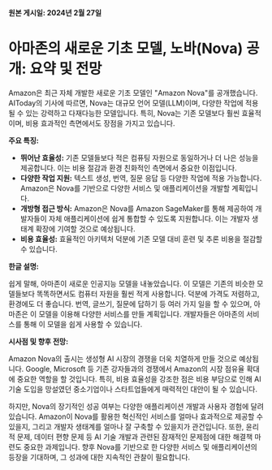 **원본 게시일: 2024년 2월 27일**

# 아마존의 새로운 기초 모델, 노바(Nova) 공개: 요약 및 전망

Amazon은 최근 자체 개발한 새로운 기초 모델인 "Amazon Nova"를 공개했습니다.  AIToday의 기사에 따르면, Nova는 대규모 언어 모델(LLM)이며, 다양한 작업에 적용될 수 있는 강력하고 다재다능한 모델입니다.  특히, Nova는 기존 모델보다 훨씬 효율적이며, 비용 효과적인 측면에서도 장점을 가지고 있습니다.

**주요 특징:**

* **뛰어난 효율성:** 기존 모델들보다 적은 컴퓨팅 자원으로 동일하거나 더 나은 성능을 제공합니다.  이는 비용 절감과 환경 친화적인 측면에서 중요한 이점입니다.
* **다양한 작업 지원:**  텍스트 생성, 번역, 질문 응답 등 다양한 작업에 적용 가능합니다.  Amazon은 Nova를 기반으로 다양한 서비스 및 애플리케이션을 개발할 계획입니다.
* **개방형 접근 방식:**  Amazon은 Nova를  Amazon SageMaker를 통해 제공하여 개발자들이 자체 애플리케이션에 쉽게 통합할 수 있도록 지원합니다.  이는 개발자 생태계 확장에 기여할 것으로 예상됩니다.
* **비용 효율성:**  효율적인 아키텍처 덕분에 기존 모델 대비 훈련 및 추론 비용을 절감할 수 있습니다.


**한글 설명:**

쉽게 말해, 아마존이 새로운 인공지능 모델을 내놓았습니다. 이 모델은 기존의 비슷한 모델들보다 똑똑하면서도 컴퓨터 자원을 훨씬 적게 사용합니다.  덕분에  가격도 저렴하고, 환경에도 더 좋습니다.  번역, 글쓰기, 질문에 답하기 등 여러 가지 일을 할 수 있으며, 아마존은 이 모델을 이용해  다양한 서비스를 만들 계획입니다. 개발자들은 아마존의 서비스를 통해 이 모델을 쉽게 사용할 수 있습니다.


**시사점 및 향후 전망:**

Amazon Nova의 출시는 생성형 AI 시장의 경쟁을 더욱 치열하게 만들 것으로 예상됩니다.  Google, Microsoft 등 기존 강자들과의 경쟁에서 Amazon의 시장 점유율 확대에 중요한 역할을 할 것입니다.  특히, 비용 효율성을 강조한 점은  비용 부담으로 인해 AI 기술 도입을 망설였던 중소기업이나 스타트업들에게 매력적인 대안이 될 수 있습니다.

하지만, Nova의 장기적인 성공 여부는  다양한 애플리케이션 개발과  사용자 경험에 달려있습니다.  Amazon이  Nova를 활용한  혁신적인 서비스를 얼마나 효과적으로 제공할 수 있을지, 그리고 개발자 생태계를 얼마나 잘 구축할 수 있을지가  관건입니다.  또한, 윤리적 문제,  데이터 편향 문제 등  AI 기술 개발과 관련된  잠재적인 문제점에 대한  해결책 마련도 중요한 과제입니다.  향후 Nova를 기반으로 한 다양한 서비스 및 애플리케이션의 등장을 기대하며,  그 성과에 대한 지속적인 관찰이 필요합니다.